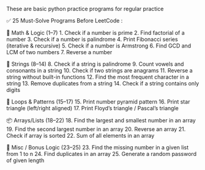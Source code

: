 These are basic python practice programs for regular practice

✅ 25 Must-Solve Programs Before LeetCode :

🧮 Math & Logic (1–7)
	1.	Check if a number is prime
	2.	Find factorial of a number
	3.	Check if a number is palindrome
	4.	Print Fibonacci series (iterative & recursive)
	5.	Check if a number is Armstrong
	6.	Find GCD and LCM of two numbers
	7.	Reverse a number

🔡 Strings (8–14)
	8.	Check if a string is palindrome
	9.	Count vowels and consonants in a string
	10.	Check if two strings are anagrams
	11.	Reverse a string without built-in functions
	12.	Find the most frequent character in a string
	13.	Remove duplicates from a string
	14.	Check if a string contains only digits

🔁 Loops & Patterns (15–17)
	15.	Print number pyramid pattern
	16.	Print star triangle (left/right aligned)
	17.	Print Floyd’s triangle / Pascal’s triangle

📦 Arrays/Lists (18–22)
	18.	Find the largest and smallest number in an array
	19.	Find the second largest number in an array
	20.	Reverse an array
	21.	Check if array is sorted
	22.	Sum of all elements in an array

🎯 Misc / Bonus Logic (23–25)
	23.	Find the missing number in a given list from 1 to n
	24.	Find duplicates in an array
	25.	Generate a random password of given length